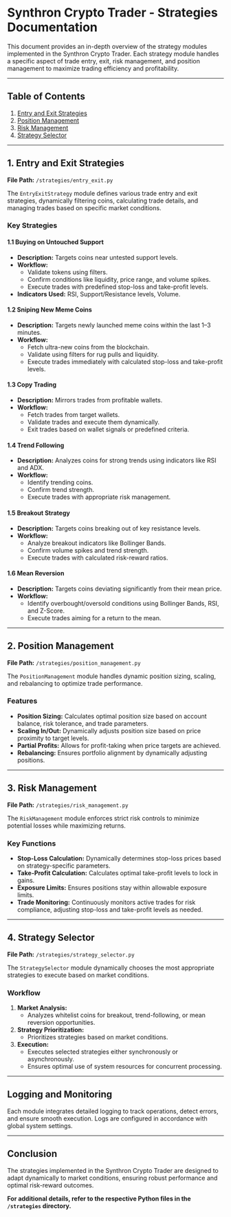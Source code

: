 # Synthron Crypto Trader - Strategies Documentation

This document provides an in-depth overview of the strategy modules implemented in the Synthron Crypto Trader. Each strategy module handles a specific aspect of trade entry, exit, risk management, and position management to maximize trading efficiency and profitability.

---

## Table of Contents

1. [Entry and Exit Strategies](#entry-and-exit-strategies)
2. [Position Management](#position-management)
3. [Risk Management](#risk-management)
4. [Strategy Selector](#strategy-selector)

---

## 1. Entry and Exit Strategies

**File Path:** `/strategies/entry_exit.py`

The `EntryExitStrategy` module defines various trade entry and exit strategies, dynamically filtering coins, calculating trade details, and managing trades based on specific market conditions.

### Key Strategies

#### 1.1 Buying on Untouched Support
- **Description:** Targets coins near untested support levels.
- **Workflow:**
  - Validate tokens using filters.
  - Confirm conditions like liquidity, price range, and volume spikes.
  - Execute trades with predefined stop-loss and take-profit levels.
- **Indicators Used:** RSI, Support/Resistance levels, Volume.

#### 1.2 Sniping New Meme Coins
- **Description:** Targets newly launched meme coins within the last 1–3 minutes.
- **Workflow:**
  - Fetch ultra-new coins from the blockchain.
  - Validate using filters for rug pulls and liquidity.
  - Execute trades immediately with calculated stop-loss and take-profit levels.

#### 1.3 Copy Trading
- **Description:** Mirrors trades from profitable wallets.
- **Workflow:**
  - Fetch trades from target wallets.
  - Validate trades and execute them dynamically.
  - Exit trades based on wallet signals or predefined criteria.

#### 1.4 Trend Following
- **Description:** Analyzes coins for strong trends using indicators like RSI and ADX.
- **Workflow:**
  - Identify trending coins.
  - Confirm trend strength.
  - Execute trades with appropriate risk management.

#### 1.5 Breakout Strategy
- **Description:** Targets coins breaking out of key resistance levels.
- **Workflow:**
  - Analyze breakout indicators like Bollinger Bands.
  - Confirm volume spikes and trend strength.
  - Execute trades with calculated risk-reward ratios.

#### 1.6 Mean Reversion
- **Description:** Targets coins deviating significantly from their mean price.
- **Workflow:**
  - Identify overbought/oversold conditions using Bollinger Bands, RSI, and Z-Score.
  - Execute trades aiming for a return to the mean.

---

## 2. Position Management

**File Path:** `/strategies/position_management.py`

The `PositionManagement` module handles dynamic position sizing, scaling, and rebalancing to optimize trade performance.

### Features

- **Position Sizing:** Calculates optimal position size based on account balance, risk tolerance, and trade parameters.
- **Scaling In/Out:** Dynamically adjusts position size based on price proximity to target levels.
- **Partial Profits:** Allows for profit-taking when price targets are achieved.
- **Rebalancing:** Ensures portfolio alignment by dynamically adjusting positions.

---

## 3. Risk Management

**File Path:** `/strategies/risk_management.py`

The `RiskManagement` module enforces strict risk controls to minimize potential losses while maximizing returns.

### Key Functions

- **Stop-Loss Calculation:** Dynamically determines stop-loss prices based on strategy-specific parameters.
- **Take-Profit Calculation:** Calculates optimal take-profit levels to lock in gains.
- **Exposure Limits:** Ensures positions stay within allowable exposure limits.
- **Trade Monitoring:** Continuously monitors active trades for risk compliance, adjusting stop-loss and take-profit levels as needed.

---

## 4. Strategy Selector

**File Path:** `/strategies/strategy_selector.py`

The `StrategySelector` module dynamically chooses the most appropriate strategies to execute based on market conditions.

### Workflow

1. **Market Analysis:**
   - Analyzes whitelist coins for breakout, trend-following, or mean reversion opportunities.
2. **Strategy Prioritization:**
   - Prioritizes strategies based on market conditions.
3. **Execution:**
   - Executes selected strategies either synchronously or asynchronously.
   - Ensures optimal use of system resources for concurrent processing.

---

## Logging and Monitoring

Each module integrates detailed logging to track operations, detect errors, and ensure smooth execution. Logs are configured in accordance with global system settings.

---

## Conclusion

The strategies implemented in the Synthron Crypto Trader are designed to adapt dynamically to market conditions, ensuring robust performance and optimal risk-reward outcomes.

**For additional details, refer to the respective Python files in the `/strategies` directory.**
